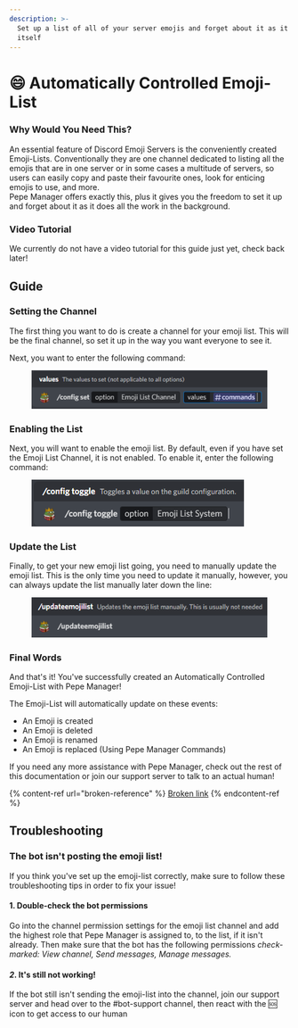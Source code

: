```yaml
---
description: >-
  Set up a list of all of your server emojis and forget about it as it updates
  itself
---
```


# 😄 Automatically Controlled Emoji-List

### Why Would You Need This?

An essential feature of Discord Emoji Servers is the conveniently created Emoji-Lists. Conventionally they are one channel dedicated to listing all the emojis that are in one server or in some cases a multitude of servers, so users can easily copy and paste their favourite ones, look for enticing emojis to use, and more. \
Pepe Manager offers exactly this, plus it gives you the freedom to set it up and forget about it as it does all the work in the background.

### Video Tutorial

We currently do not have a video tutorial for this guide just yet, check back later!

## Guide

### Setting the Channel

The first thing you want to do is create a channel for your emoji list. This will be the final channel, so set it up in the way you want everyone to see it.

Next, you want to enter the following command:

<figure><img src="../.gitbook/assets/image (19).png" alt=""><figcaption></figcaption></figure>

### Enabling the List

Next, you will want to enable the emoji list. By default, even if you have set the Emoji List Channel, it is not enabled. To enable it, enter the following command:

<figure><img src="../.gitbook/assets/image (13).png" alt=""><figcaption></figcaption></figure>

### Update the List

Finally, to get your new emoji list going, you need to manually update the emoji list. This is the only time you need to update it manually, however, you can always update the list manually later down the line:

<figure><img src="../.gitbook/assets/image (27).png" alt=""><figcaption></figcaption></figure>

### Final Words

And that's it! You've successfully created an Automatically Controlled Emoji-List with Pepe Manager!

The Emoji-List will automatically update on these events:

* An Emoji is created
* An Emoji is deleted
* An Emoji is renamed
* An Emoji is replaced (Using Pepe Manager Commands)

If you need any more assistance with Pepe Manager, check out the rest of this documentation or join our support server to talk to an actual human!

{% content-ref url="broken-reference" %}
[Broken link](broken-reference)
{% endcontent-ref %}



## Troubleshooting

### The bot isn't posting the emoji list!

If you think you've set up the emoji-list correctly, make sure to follow these troubleshooting tips in order to fix your issue!

#### 1. Double-check the bot permissions

Go into the channel permission settings for the emoji list channel and add the highest role that Pepe Manager is assigned to, to the list, if it isn't already. Then make sure that the bot has the following permissions _check-marked: View channel, Send messages, Manage messages._

#### _2_. It's still not working!

If the bot still isn't sending the emoji-list into the channel, join our support server and head over to the #bot-support channel, then react with the 🆘 icon to get access to our human
